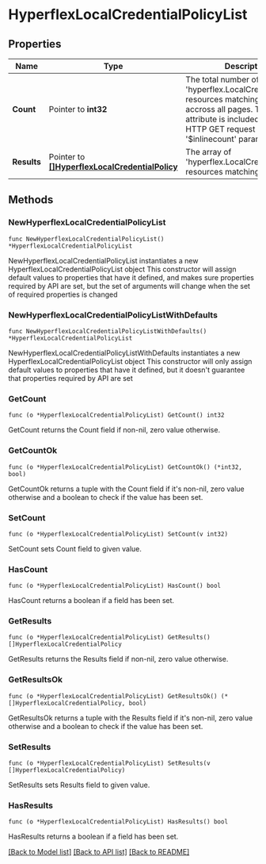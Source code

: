 # HyperflexLocalCredentialPolicyList

## Properties

Name | Type | Description | Notes
------------ | ------------- | ------------- | -------------
**Count** | Pointer to **int32** | The total number of &#39;hyperflex.LocalCredentialPolicy&#39; resources matching the request, accross all pages. The &#39;Count&#39; attribute is included when the HTTP GET request includes the &#39;$inlinecount&#39; parameter. | [optional] 
**Results** | Pointer to [**[]HyperflexLocalCredentialPolicy**](hyperflex.LocalCredentialPolicy.md) | The array of &#39;hyperflex.LocalCredentialPolicy&#39; resources matching the request. | [optional] 

## Methods

### NewHyperflexLocalCredentialPolicyList

`func NewHyperflexLocalCredentialPolicyList() *HyperflexLocalCredentialPolicyList`

NewHyperflexLocalCredentialPolicyList instantiates a new HyperflexLocalCredentialPolicyList object
This constructor will assign default values to properties that have it defined,
and makes sure properties required by API are set, but the set of arguments
will change when the set of required properties is changed

### NewHyperflexLocalCredentialPolicyListWithDefaults

`func NewHyperflexLocalCredentialPolicyListWithDefaults() *HyperflexLocalCredentialPolicyList`

NewHyperflexLocalCredentialPolicyListWithDefaults instantiates a new HyperflexLocalCredentialPolicyList object
This constructor will only assign default values to properties that have it defined,
but it doesn't guarantee that properties required by API are set

### GetCount

`func (o *HyperflexLocalCredentialPolicyList) GetCount() int32`

GetCount returns the Count field if non-nil, zero value otherwise.

### GetCountOk

`func (o *HyperflexLocalCredentialPolicyList) GetCountOk() (*int32, bool)`

GetCountOk returns a tuple with the Count field if it's non-nil, zero value otherwise
and a boolean to check if the value has been set.

### SetCount

`func (o *HyperflexLocalCredentialPolicyList) SetCount(v int32)`

SetCount sets Count field to given value.

### HasCount

`func (o *HyperflexLocalCredentialPolicyList) HasCount() bool`

HasCount returns a boolean if a field has been set.

### GetResults

`func (o *HyperflexLocalCredentialPolicyList) GetResults() []HyperflexLocalCredentialPolicy`

GetResults returns the Results field if non-nil, zero value otherwise.

### GetResultsOk

`func (o *HyperflexLocalCredentialPolicyList) GetResultsOk() (*[]HyperflexLocalCredentialPolicy, bool)`

GetResultsOk returns a tuple with the Results field if it's non-nil, zero value otherwise
and a boolean to check if the value has been set.

### SetResults

`func (o *HyperflexLocalCredentialPolicyList) SetResults(v []HyperflexLocalCredentialPolicy)`

SetResults sets Results field to given value.

### HasResults

`func (o *HyperflexLocalCredentialPolicyList) HasResults() bool`

HasResults returns a boolean if a field has been set.


[[Back to Model list]](../README.md#documentation-for-models) [[Back to API list]](../README.md#documentation-for-api-endpoints) [[Back to README]](../README.md)


